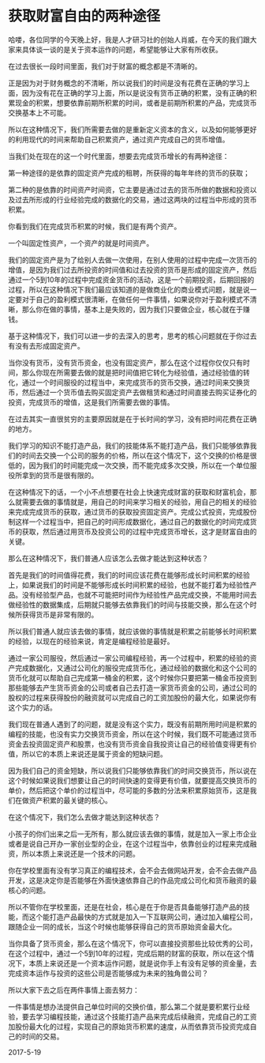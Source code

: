 # 获取财富自由的两种途径

哈喽，各位同学的今天晚上好，我是人才研习社的创始人肖威，在今天的我们跟大家来具体谈一谈的是关于资本运作的问题，希望能够让大家有所收获。

在过去很长一段时间里面，我们对于财富的概念都是不清晰的。

正是因为对于财务概念的不清晰，所以说我们的时间是没有花费在正确的学习上面，因为没有花在正确的学习上面，所以是说没有货币正确的积累，没有正确的积累现金的积累，想要依靠前期所积累的时间，或者是前期所积累的产品，完成货币交换基本上不可能。

所以在这种情况下，我们所需要去做的是重新定义资本的含义，以及如何能够更好的利用现代的时间来帮助自己积累资产，通过资产完成自己的货币增值。

当我们处在现在的这一个时代里面，想要去完成货币增长的有两种途径：

第一种途径的是依靠的固定资产完成的租聘，所获得的每年年终的货币的获取；

第二种的是依靠的时间资产时间资，它主要是通过过去的货币所做的数据和投资以及过去所形成的行业经验完成的数据化的交易，通过这两块的过程当中形成的货币积累。

你看到我们在完成货币积累的时候，我们是有两个资产。

一个叫固定性资产，一个资产的就是时间资产。

我们的固定资产是为了给别人去做一次使用，在别人使用的过程中完成一次货币的增值，是因为我们过去所投资的时间值和过去投资的货币是形成的固定资产，然后通过一个5到10年的过程中完成资金货币的活动，这是一个前期投资，后期回报的过程，所以在这种情况下我们最应该知道的是做商业化的商业模式问题，就是说一定要对于自己的盈利模式很清晰，在做任何一件事情，如果说你对于盈利模式不清晰，那么你在做的事情，基本上是失败的，因为我们只要做企业，核心就在于赚钱。

基于这种情况下，我们可以进一步的去深入的思考，思考的核心问题就在于你过去有没有去形成固定资产。

当你没有货币，没有货币资金，也没有固定资产，那么在这个过程你仅仅只有时间，那么你现在所需要去做的就是把时间值把它转化为经验值，通过经验值的转化，通过一个时间服役的过程当中，来完成货币的货币交换，通过时间来交换货币，然后通过一个货币值去购买固定资产去做租赁和通过时间直接去购买证券化的投资，完成货币的增值，这是我们所需要去做的事情。

在过去其实一直很贫穷的主要原因就是在于长时间的学习，没有把时间花费在正确的地方。

我们学习的知识不能打造产品，我们的技能体系不能打造产品，我们只能够依靠我们的时间去交换一个公司的服务的价格，所以在这个情况下，这个交换的价格是很低的，因为我们的时间能完成一次交换，而不能完成多次交换，所以在一个单位服役所拿到的货币是很有限的。

在这种情况下的话，一个小不点想要在社会上快速完成财富的获取和财富机会，那么就需要去做的事情就是，用自己的时间来学习相关的经验，用自己的相关的经验来完成完成货币的获取，通过货币的获取投资固定资产。完成公式投资，完成股份制这样一个过程当中，把自己的时间形成数据化，通过自己的数据化的时间完成货币的获取，然后通过用货币及投资公司的过程中完成货币增长，这才是财富自由的关键。

那么在这种情况下，我们普通人应该怎么去做才能达到这种状态？

首先是我们的时间值得花费，我们的时间应该花费在能够形成长时间积累的经验上，如果说我们的时间是不能够形成长时间积累的经验，也就不能打着为经验性产品。没有经验型产品，也就不可能把时间作为经验性产品完成交换，不能用时间去做经验性的数据集成，后期就只能够去依靠我们的时间与技能交换，那么在这个时候所获得货币是非常有限的。

所以我们普通人就应该去做的事情，就应该做的事情就是积累之前能够长时间积累的经验，以现在的经验来说，肯定是编程经验是最好。

通过一家公司服役，然后通过一家公司编程经验，再一个过程中，积累的经验的资产完成数据化，又通过公司化的服役完成货币化，通过经验的数据化和这个公司的货币化就可以帮助自己完成第一桶金的积累，这个时候你只要把第一桶金币投资到那些能够去产生货币资金的公司或者自己去打造一家货币资金的公司，通过公司的股权的过程来获得股份的融资就可以完成自己的工资加股份的最大化，如果说你有这个实力的话。

我们现在普通人遇到了的问题，就是没有这个实力，既没有前期所用时间是积累的编程的技能，也没有实力交换货币资金，所以在这个时候，我们既不可能通过货币资金去投资固定资产和股票，也没有货币资金自我投资让自己的经验值变得更有价值，所以它的本质上来说还是属于资金的短缺问题。

因为我们自己的资金短缺，所以说我们只能够依靠我们的时间交换货币，所以说在这个时候如果说我们想要让自己的时间快速的变得更有价值，就要提高交换货币的单价，然后把这个单价的过程当中，尽可能的多数的分法来积累原始货币，这是我们在做资产积累的最关键的核心。

在这个情况下，我们怎么去做才能达到这种状态？

小孩子的你们出来之后一无所有，那么就应该去做的事情，就是加入一家上市企业或者是说自己开办一家创业型的企业，在这个过程当中，依靠创业的过程来完成融资，所以本质上来说还是一个技术的问题。

你在学校里面有没有学习真正的编程技术，会不会去做网站开发，会不会去做产品开发，这是决定你是否能够在外面快速依靠自己的作品完成公司化和货币融资的最核心的问题。

所以不管你在学校里面，还是在社会，核心是在于你是否具备能够打造产品的技能，而这个能打造产品最快的方式就是加入一下互联网公司，通过加入编程公司，跟随企业一同的成长，当这个时候也能够获得自己的货币原始资金最大化。

当你具备了货币资金，那么在这个情况下，你可以直接投资那些比较优秀的公司，在这个过程中，通过一个5到10年的过程，完成后期的财富的获取，所以在这个情况下，本质上来说还是一个资本运作问题，就是说你手上有没有足够的资金量，去完成资本运作与投资的这些公司是否能够成为未来的独角兽公司？

所以大家下去之后在两件事情上面去努力：

一件事情是想办法提供自己单位时间的交换价值，那么第二个就是要积累行业经验，要去学习编程技能，通过这个技能打造产品来完成后续融资，完成自己的工资加股份最大化的过程，实现自己的原始货币积累的速度，从而依靠货币投资完成自己的时间的交易。

2017-5-19
